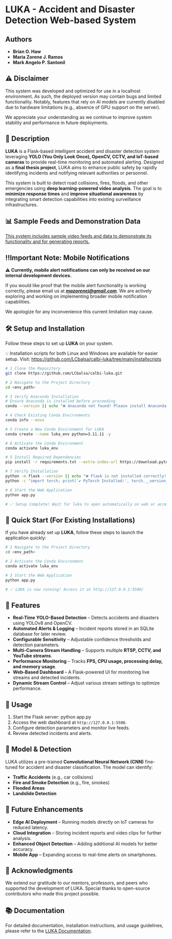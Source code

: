 # LUKA - Accident and Disaster Detection Web-based System

## Authors
- **Brian O. Haw**
- **Maria Zorene J. Ramos**
- **Mark Angelo P. Santonil**

## ⚠️ Disclaimer
This system was developed and optimized for use in a localhost environment. As such, the deployed version may contain bugs and limited functionality. Notably, features that rely on AI models are currently disabled due to hardware limitations (e.g., absence of GPU support on the server).

We appreciate your understanding as we continue to improve system stability and performance in future deployments.

## 📌 Description
**LUKA** is a Flask-based intelligent accident and disaster detection system leveraging **YOLO (You Only Look Once), OpenCV, CCTV, and IoT-based cameras** to provide real-time monitoring and automated alerting. Designed as a **final thesis project**, LUKA aims to enhance public safety by rapidly identifying incidents and notifying relevant authorities or personnel.

This system is built to detect road collisions, fires, floods, and other emergencies using **deep learning-powered video analysis**. The goal is to **minimize response times** and **improve situational awareness** by integrating smart detection capabilities into existing surveillance infrastructures.

## 📊 Sample Feeds and Demonstration Data

<ins>This system includes sample video feeds and data to demonstrate its functionality and for generating reports.</ins>

## ‼️Important Note: Mobile Notifications

⚠️ **Currently, mobile alert notifications can only be received on our internal development devices.**

If you would like proof that the mobile alert functionality is working correctly, please email us at ***mazorenej@gmail.com***. We are actively exploring and working on implementing broader mobile notification capabilities.

We apologize for any inconvenience this current limitation may cause.

## 🛠️ Setup and Installation
Follow these steps to set up **LUKA** on your system.

💡 Installation scripts for both Linux and Windows are available for easier setup. Visit:
https://github.com/LCbalsa/calbi-luka/tree/main/installscripts

```sh
# 1 Clone the Repository
git clone https://github.com/LCbalsa/calbi-luka.git

# 2 Navigate to the Project Directory
cd <env_path>

# 3 Verify Anaconda Installation
# Ensure Anaconda is installed before proceeding
conda --version || echo "❌ Anaconda not found! Please install Anaconda from https://www.anaconda.com/"

# 4 Check Existing Conda Environments
conda info --envs

# 5 Create a New Conda Environment for LUKA
conda create --name luka_env python=3.11.11 -y

# 6 Activate the Conda Environment
conda activate luka_env

# 5 Install Required Dependencies
pip install -r requirements.txt --extra-index-url https://download.pytorch.org/whl/cu118

# 7 Verify Installation
python -m flask --version || echo "❌ Flask is not installed correctly!"
python -c "import torch; print('✔️ PyTorch Installed:', torch.__version__)" || echo "❌ PyTorch installation failed!"

# 8 Start the Web Application
python app.py

# ✅ Setup Complete! Wait for luka to open automatically on web or access LUKA on http://127.0.0.1:5500/
   ```

## 🚀 Quick Start (For Existing Installations)
If you have already set up **LUKA**, follow these steps to launch the application quickly:

```sh
# 1 Navigate to the Project Directory
cd <env_path>

# 2 Activate the Conda Environment
conda activate luka_env

# 3 Start the Web Application
python app.py

# ✅ LUKA is now running! Access it at http://127.0.0.1:5500/
```

## 🚀 Features
- **Real-Time YOLO-Based Detection** – Detects accidents and disasters using YOLOv8 and OpenCV.
- **Automated Alerts & Logging** – Incident reports stored in an SQLite database for later review.
- **Configurable Sensitivity** – Adjustable confidence thresholds and detection parameters.
- **Multi-Camera Stream Handling** – Supports multiple **RTSP, CCTV, and YouTube streams**.
- **Performance Monitoring** – Tracks **FPS, CPU usage, processing delay, and memory usage**.
- **Web-Based Dashboard** – A Flask-powered UI for monitoring live streams and detected incidents.
- **Dynamic Stream Control** – Adjust various stream settings to optimize performance.

## 📌 Usage
1. Start the Flask server: python app.py
2. Access the web dashboard at `http://127.0.0.1:5500`.
3. Configure detection parameters and monitor live feeds.
4. Review detected incidents and alerts.

## 🤖 Model & Detection
LUKA utilizes a pre-trained **Convolutional Neural Network (CNN)** fine-tuned for accident and disaster classification. The model can identify:
- **Traffic Accidents** (e.g., car collisions)
- **Fire and Smoke Detection** (e.g., fire, smokes)
- **Flooded Areas**
- **Landslide Detection**

## 📌 Future Enhancements
- **Edge AI Deployment** – Running models directly on IoT cameras for reduced latency.
- **Cloud Integration** – Storing incident reports and video clips for further analysis.
- **Enhanced Object Detection** – Adding additional AI models for better accuracy.
- **Mobile App** – Expanding access to real-time alerts on smartphones.

## 🤝 Acknowledgments
We extend our gratitude to our mentors, professors, and peers who supported the development of LUKA. Special thanks to open-source contributors who made this project possible.

## 📚 Documentation
For detailed documentation, installation instructions, and usage guidelines, please refer to the [LUKA Documentation](https://docs.google.com/document/d/1Xb9r_EgJ_dx0_urg7DnGRpxzY0-B9rsqIcPNPT30Lus/edit?usp=sharing).
